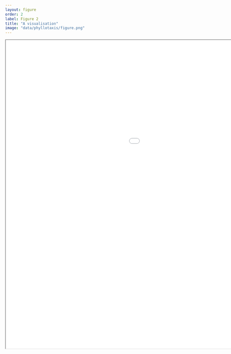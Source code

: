 ```yaml
---
layout: figure
order: 2
label: Figure 2
title: "A visualisation"
image: "data/phyllotaxis/figure.png"
---
```

<iframe src="{{ site.baseurl }}/data/phyllotaxis/" width="1400" height="1000" allowfullscreen></iframe>
